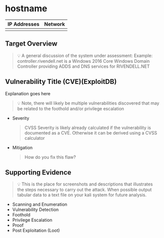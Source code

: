 
# hostname

| IP Addresses | Network |
| ------------ | ------- |
|              |         |

## Target Overview

> :bulb: A general discussion of the system under assessment:  Example:  controller.rivendell.net is a Windows 2016 Core Windows Domain Controller providing ADDS and DNS services for RIVENDELL.NET

## Vulnerability Title (CVE)(ExploitDB)

Explanation goes here

> :bulb: Note, there will likely be multiple vulnerabilities discovered that may be related to the foothold and/or privilege escalation

* Severity

  > CVSS Severity is likely already calculated if the vulnerability is documented as a CVE.  Otherwise it can be derived using a CVSS calculator

* Mitigation

  > How do you fix this flaw?

## Supporting Evidence

> :bulb: This is the place for screenshots and descriptions that illustrates the steps necessary to carry out the attack.  When possible output tabular data to a text file on your kali system for future analysis.

* Scanning and Enumeration
* Vulnerability Detection
* Foothold
* Privilege Escalation
* Proof
* Post Exploitation (Loot)
